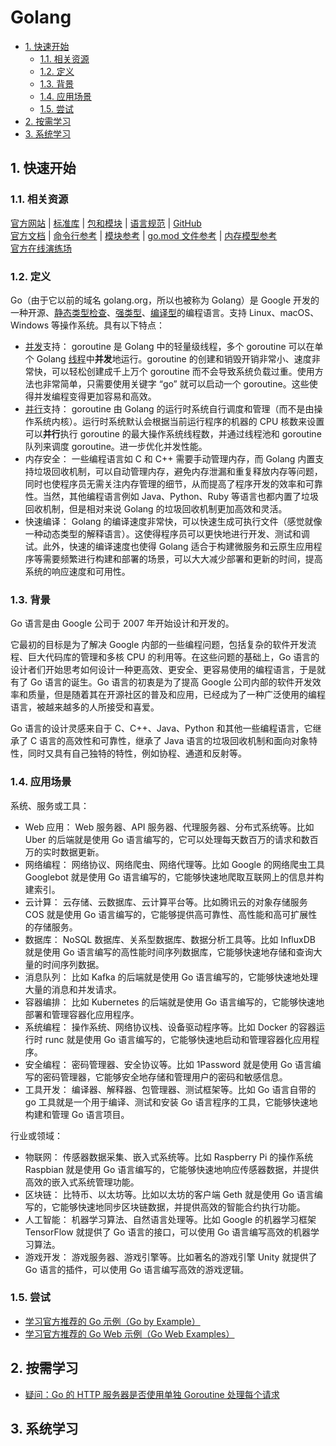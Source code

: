 # Golang<!-- omit in toc -->

- [1. 快速开始](#1-快速开始)
  - [1.1. 相关资源](#11-相关资源)
  - [1.2. 定义](#12-定义)
  - [1.3. 背景](#13-背景)
  - [1.4. 应用场景](#14-应用场景)
  - [1.5. 尝试](#15-尝试)
- [2. 按需学习](#2-按需学习)
- [3. 系统学习](#3-系统学习)

## 1. 快速开始

### 1.1. 相关资源

[官方网站](https://go.dev) | [标准库](https://pkg.go.dev/std) | [包和模块](https://pkg.go.dev/) | [语言规范](https://go.dev/ref/spec) | [GitHub](https://github.com/golang)  
[官方文档](https://go.dev/doc/) | [命令行参考](https://go.dev/doc/cmd) | [模块参考](https://go.dev/ref/mod) | [go.mod 文件参考](https://go.dev/doc/modules/gomod-ref) | [内存模型参考](https://go.dev/ref/mem)  
[官方在线演练场](https://go.dev/play/)

### 1.2. 定义

Go（由于它以前的域名 golang.org，所以也被称为 Golang）是 Google 开发的一种开源、[静态类型检查](../../glossary/类型系统.md)、[强类型](../../glossary/强类型和弱类型语言.md)、[编译型](../../glossary/解释型、编译型与即时编译型语言.md)的编程语言。支持 Linux、macOS、Windows 等操作系统。具有以下特点：

- [并发](../../glossary/并发计算和并行计算.md)支持： goroutine 是 Golang 中的轻量级线程，多个 goroutine 可以在单个 Golang [线程](../../glossary/进程与线程.md)中**并发**地运行。goroutine 的创建和销毁开销非常小、速度非常快，可以轻松创建成千上万个 goroutine 而不会导致系统负载过重。使用方法也非常简单，只需要使用关键字 “go” 就可以启动一个 goroutine。这些使得并发编程变得更加容易和高效。
- [并行](../../glossary/并发计算和并行计算.md)支持： goroutine 由 Golang 的运行时系统自行调度和管理（而不是由操作系统内核）。运行时系统默认会根据当前运行程序的机器的 CPU 核数来设置可以**并行**执行 goroutine 的最大操作系统线程数，并通过线程池和 goroutine 队列来调度 goroutine。进一步优化并发性能。
- 内存安全： 一些编程语言如 C 和 C++ 需要手动管理内存，而 Golang 内置支持垃圾回收机制，可以自动管理内存，避免内存泄漏和重复释放内存等问题，同时也使程序员无需关注内存管理的细节，从而提高了程序开发的效率和可靠性。当然，其他编程语言例如 Java、Python、Ruby 等语言也都内置了垃圾回收机制，但是相对来说 Golang 的垃圾回收机制更加高效和灵活。
- 快速编译： Golang 的编译速度非常快，可以快速生成可执行文件（感觉就像一种动态类型的解释语言）。这使得程序员可以更快地进行开发、测试和调试。此外，快速的编译速度也使得 Golang 适合于构建微服务和云原生应用程序等需要频繁进行构建和部署的场景，可以大大减少部署和更新的时间，提高系统的响应速度和可用性。

### 1.3. 背景

Go 语言是由 Google 公司于 2007 年开始设计和开发的。

它最初的目标是为了解决 Google 内部的一些编程问题，包括复杂的软件开发流程、巨大代码库的管理和多核 CPU 的利用等。在这些问题的基础上，Go 语言的设计者们开始思考如何设计一种更高效、更安全、更容易使用的编程语言，于是就有了 Go 语言的诞生。Go 语言的初衷是为了提高 Google 公司内部的软件开发效率和质量，但是随着其在开源社区的普及和应用，已经成为了一种广泛使用的编程语言，被越来越多的人所接受和喜爱。

Go 语言的设计灵感来自于 C、C++、Java、Python 和其他一些编程语言，它继承了 C 语言的高效性和可靠性，继承了 Java 语言的垃圾回收机制和面向对象特性，同时又具有自己独特的特性，例如协程、通道和反射等。

### 1.4. 应用场景

系统、服务或工具：

- Web 应用： Web 服务器、API 服务器、代理服务器、分布式系统等。比如 Uber 的后端就是使用 Go 语言编写的，它可以处理每天数百万的请求和数百万的实时数据更新。
- 网络编程： 网络协议、网络爬虫、网络代理等。比如 Google 的网络爬虫工具 Googlebot 就是使用 Go 语言编写的，它能够快速地爬取互联网上的信息并构建索引。
- 云计算： 云存储、云数据库、云计算平台等。比如腾讯云的对象存储服务 COS 就是使用 Go 语言编写的，它能够提供高可靠性、高性能和高可扩展性的存储服务。
- 数据库： NoSQL 数据库、关系型数据库、数据分析工具等。比如 InfluxDB 就是使用 Go 语言编写的高性能时间序列数据库，它能够快速地存储和查询大量的时间序列数据。
- 消息队列： 比如 Kafka 的后端就是使用 Go 语言编写的，它能够快速地处理大量的消息和并发请求。
- 容器编排： 比如 Kubernetes 的后端就是使用 Go 语言编写的，它能够快速地部署和管理容器化应用程序。
- 系统编程： 操作系统、网络协议栈、设备驱动程序等。比如 Docker 的容器运行时 runc 就是使用 Go 语言编写的，它能够快速地启动和管理容器化应用程序。
- 安全编程： 密码管理器、安全协议等。比如 1Password 就是使用 Go 语言编写的密码管理器，它能够安全地存储和管理用户的密码和敏感信息。
- 工具开发： 编译器、解释器、包管理器、测试框架等。比如 Go 语言自带的 go 工具就是一个用于编译、测试和安装 Go 语言程序的工具，它能够快速地构建和管理 Go 语言项目。

行业或领域：

- 物联网： 传感器数据采集、嵌入式系统等。比如 Raspberry Pi 的操作系统 Raspbian 就是使用 Go 语言编写的，它能够快速地响应传感器数据，并提供高效的嵌入式系统管理功能。
- 区块链： 比特币、以太坊等。比如以太坊的客户端 Geth 就是使用 Go 语言编写的，它能够快速地同步区块链数据，并提供高效的智能合约执行功能。
- 人工智能： 机器学习算法、自然语言处理等。比如 Google 的机器学习框架 TensorFlow 就提供了 Go 语言的接口，可以使用 Go 语言编写高效的机器学习算法。
- 游戏开发： 游戏服务器、游戏引擎等。比如著名的游戏引擎 Unity 就提供了 Go 语言的插件，可以使用 Go 语言编写高效的游戏逻辑。

### 1.5. 尝试

- [学习官方推荐的 Go 示例（Go by Example）](https://github.com/itabbot/learn-golang/tree/main/quick-start/go-by-example)
- [学习官方推荐的 Go Web 示例（Go Web Examples）](https://github.com/itabbot/learn-golang/tree/main/quick-start/go-web-examples)

## 2. 按需学习

- [疑问：Go 的 HTTP 服务器是否使用单独 Goroutine 处理每个请求](https://github.com/itabbot/learn-golang/tree/main/on-demand/go-http-goroutine)

## 3. 系统学习
